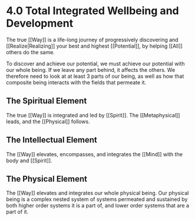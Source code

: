 # 4.0 Total Integrated Wellbeing and Development 

The true [[Way]] is a life-long journey of progressively discovering and [[Realize|Realizing]] your best and highest [[Potential]], by helping [[All]] others do the same. 

To discover and achieve our potential, we must achieve our potential with our whole being. If we leave any part behind, it affects the others. We therefore need to look at at least 3 parts of our being, as well as how that composite being interacts with the fields that permeate it.

## The Spiritual Element

The true [[Way]] is integrated and led by [[Spirit]]. The [[Metaphysical]] leads, and the [[Physical]] follows.  

## The Intellectual Element

The [[Way]] elevates, encompasses, and integrates the [[Mind]] with the body and [[Spirit]]. 

## The Physical Element

The [[Way]] elevates and integrates our whole physical being. Our physical being is a complex nested system of systems permeated and sustained by both higher order systems it is a part of, and lower order systems that are a part of it. 

